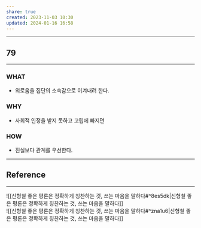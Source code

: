 ```yaml
---
share: true
created: 2023-11-03 10:30
updated: 2024-01-16 16:58
---
```


---
## 79
---
### WHAT
- 외로움을 집단의 소속감으로 이겨내려 한다.
### WHY
- 사회적 인정을 받지 못하고 고립에 빠지면
### HOW
- 진실보다 관계를 우선한다.
---


## Reference
---
![[신형철  좋은 평론은 정확하게 칭찬하는 것, 쓰는 마음을 말하다#^8es5dk|신형철  좋은 평론은 정확하게 칭찬하는 것, 쓰는 마음을 말하다]]  
![[신형철  좋은 평론은 정확하게 칭찬하는 것, 쓰는 마음을 말하다#^zna1u6|신형철  좋은 평론은 정확하게 칭찬하는 것, 쓰는 마음을 말하다]]
